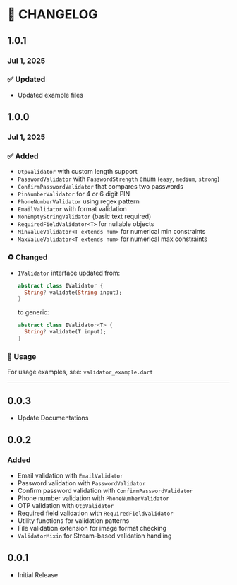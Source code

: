 # 📄 CHANGELOG

## 1.0.1
### Jul 1, 2025
### ✅ Updated
- Updated example files

## 1.0.0
### Jul 1, 2025
### ✅ Added
- `OtpValidator` with custom length support
- `PasswordValidator` with `PasswordStrength` enum (`easy`, `medium`, `strong`)
- `ConfirmPasswordValidator` that compares two passwords
- `PinNumberValidator` for 4 or 6 digit PIN
- `PhoneNumberValidator` using regex pattern
- `EmailValidator` with format validation
- `NonEmptyStringValidator` (basic text required)
- `RequiredFieldValidator<T>` for nullable objects
- `MinValueValidator<T extends num>` for numerical min constraints
- `MaxValueValidator<T extends num>` for numerical max constraints

### ♻️ Changed
- `IValidator` interface updated from:
  ```dart
  abstract class IValidator {
    String? validate(String input);
  }
  ```
  to generic:
  ```dart
  abstract class IValidator<T> {
    String? validate(T input);
  }
  ```

### 🧪 Usage
For usage examples, see: `validator_example.dart`

---

## 0.0.3
- Update Documentations

## 0.0.2
### Added
- Email validation with `EmailValidator`
- Password validation with `PasswordValidator`
- Confirm password validation with `ConfirmPasswordValidator`
- Phone number validation with `PhoneNumberValidator`
- OTP validation with `OtpValidator`
- Required field validation with `RequiredFieldValidator`
- Utility functions for validation patterns
- File validation extension for image format checking
- `ValidatorMixin` for Stream-based validation handling

## 0.0.1
- Initial Release

